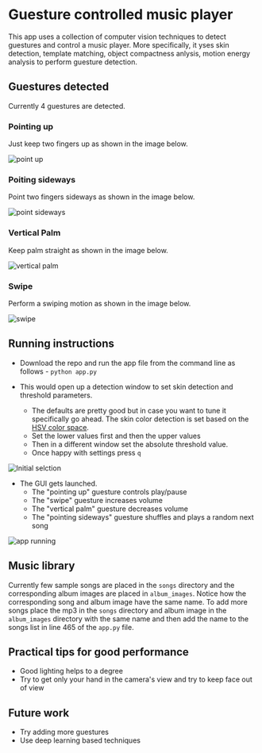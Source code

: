 # Guesture controlled music player

This app uses a collection of computer vision techniques to detect guestures and control a music player.
More specifically, it yses skin detection, template matching, object compactness anlysis, motion energy analysis to perform guesture detection.

## Guestures detected

Currently 4 guestures are detected. 

### Pointing up 

Just keep two fingers up as shown in the image below.

![point up](/images/point_up_.jpeg)

### Poiting sideways

Point two fingers sideways as shown in the image below. 

![point sideways](/images/point_sideways.jpeg)


### Vertical Palm

Keep palm straight as shown in the image below.

![vertical palm](/images/vertical_palm_.jpeg)


### Swipe

Perform a swiping motion as shown in the image below.

![swipe](/images/swipe_.jpeg)


## Running instructions

* Download the repo and run the app file from the command line as follows -
`python app.py`

* This would open up a detection window to set skin detection and threshold parameters. 
    * The defaults are pretty good but in case you want to tune it specifically go ahead. The skin color detection is set based on the [HSV color space](https://en.wikipedia.org/wiki/HSL_and_HSV).
    * Set the lower values first and then the upper values
    * Then in a different window set the absolute threshold value.
    * Once happy with settings press `q`

![Initial selction](/images/selection_initial.JPG)

* The GUI gets launched.
    * The "pointing up" guesture controls play/pause
    * The "swipe" guesture increases volume
    * The "vertical palm" guesture decreases volume
    * The "pointing sideways" guesture shuffles and plays a random next song

![app running](/images/app_running.JPG)

## Music library

Currently few sample songs are placed in the `songs` directory and the corresponding album images are placed in `album_images`. Notice how the corresponding song and album image have the same name. To add more songs place the mp3 in the `songs` directory and album image in the `album_images` directory with the same name and then add the name to the songs list in line 465 of the `app.py` file.

## Practical tips for good performance

* Good lighting helps to a degree
* Try to get only your hand in the camera's view and try to keep face out of view

## Future work 

* Try adding more guestures
* Use deep learning based techniques

